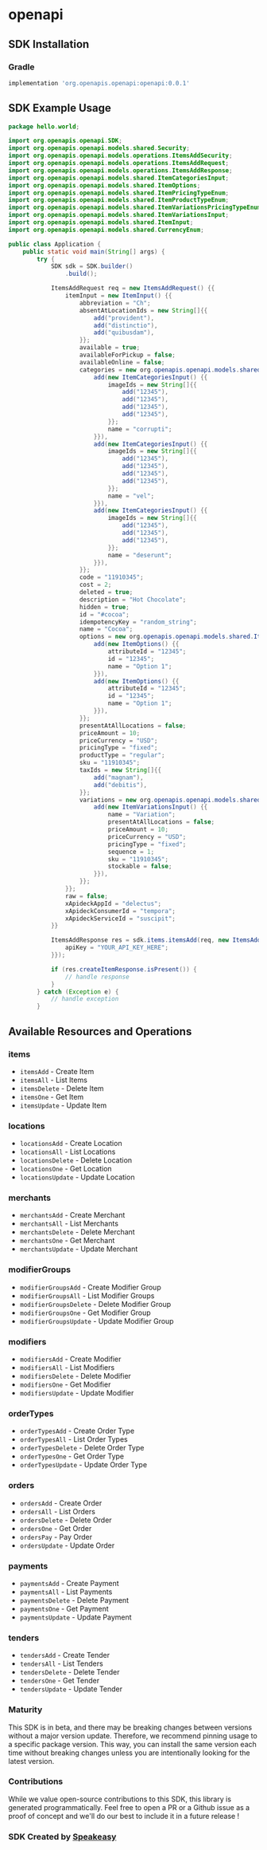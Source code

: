 # openapi

<!-- Start SDK Installation -->
## SDK Installation

### Gradle

```groovy
implementation 'org.openapis.openapi:openapi:0.0.1'
```
<!-- End SDK Installation -->

## SDK Example Usage
<!-- Start SDK Example Usage -->
```java
package hello.world;

import org.openapis.openapi.SDK;
import org.openapis.openapi.models.shared.Security;
import org.openapis.openapi.models.operations.ItemsAddSecurity;
import org.openapis.openapi.models.operations.ItemsAddRequest;
import org.openapis.openapi.models.operations.ItemsAddResponse;
import org.openapis.openapi.models.shared.ItemCategoriesInput;
import org.openapis.openapi.models.shared.ItemOptions;
import org.openapis.openapi.models.shared.ItemPricingTypeEnum;
import org.openapis.openapi.models.shared.ItemProductTypeEnum;
import org.openapis.openapi.models.shared.ItemVariationsPricingTypeEnum;
import org.openapis.openapi.models.shared.ItemVariationsInput;
import org.openapis.openapi.models.shared.ItemInput;
import org.openapis.openapi.models.shared.CurrencyEnum;

public class Application {
    public static void main(String[] args) {
        try {
            SDK sdk = SDK.builder()
                .build();

            ItemsAddRequest req = new ItemsAddRequest() {{
                itemInput = new ItemInput() {{
                    abbreviation = "Ch";
                    absentAtLocationIds = new String[]{{
                        add("provident"),
                        add("distinctio"),
                        add("quibusdam"),
                    }};
                    available = true;
                    availableForPickup = false;
                    availableOnline = false;
                    categories = new org.openapis.openapi.models.shared.ItemCategoriesInput[]{{
                        add(new ItemCategoriesInput() {{
                            imageIds = new String[]{{
                                add("12345"),
                                add("12345"),
                                add("12345"),
                                add("12345"),
                            }};
                            name = "corrupti";
                        }}),
                        add(new ItemCategoriesInput() {{
                            imageIds = new String[]{{
                                add("12345"),
                                add("12345"),
                                add("12345"),
                                add("12345"),
                            }};
                            name = "vel";
                        }}),
                        add(new ItemCategoriesInput() {{
                            imageIds = new String[]{{
                                add("12345"),
                                add("12345"),
                                add("12345"),
                            }};
                            name = "deserunt";
                        }}),
                    }};
                    code = "11910345";
                    cost = 2;
                    deleted = true;
                    description = "Hot Chocolate";
                    hidden = true;
                    id = "#cocoa";
                    idempotencyKey = "random_string";
                    name = "Cocoa";
                    options = new org.openapis.openapi.models.shared.ItemOptions[]{{
                        add(new ItemOptions() {{
                            attributeId = "12345";
                            id = "12345";
                            name = "Option 1";
                        }}),
                        add(new ItemOptions() {{
                            attributeId = "12345";
                            id = "12345";
                            name = "Option 1";
                        }}),
                    }};
                    presentAtAllLocations = false;
                    priceAmount = 10;
                    priceCurrency = "USD";
                    pricingType = "fixed";
                    productType = "regular";
                    sku = "11910345";
                    taxIds = new String[]{{
                        add("magnam"),
                        add("debitis"),
                    }};
                    variations = new org.openapis.openapi.models.shared.ItemVariationsInput[]{{
                        add(new ItemVariationsInput() {{
                            name = "Variation";
                            presentAtAllLocations = false;
                            priceAmount = 10;
                            priceCurrency = "USD";
                            pricingType = "fixed";
                            sequence = 1;
                            sku = "11910345";
                            stockable = false;
                        }}),
                    }};
                }};
                raw = false;
                xApideckAppId = "delectus";
                xApideckConsumerId = "tempora";
                xApideckServiceId = "suscipit";
            }}            

            ItemsAddResponse res = sdk.items.itemsAdd(req, new ItemsAddSecurity() {{
                apiKey = "YOUR_API_KEY_HERE";
            }});

            if (res.createItemResponse.isPresent()) {
                // handle response
            }
        } catch (Exception e) {
            // handle exception
        }
```
<!-- End SDK Example Usage -->

<!-- Start SDK Available Operations -->
## Available Resources and Operations


### items

* `itemsAdd` - Create Item
* `itemsAll` - List Items
* `itemsDelete` - Delete Item
* `itemsOne` - Get Item
* `itemsUpdate` - Update Item

### locations

* `locationsAdd` - Create Location
* `locationsAll` - List Locations
* `locationsDelete` - Delete Location
* `locationsOne` - Get Location
* `locationsUpdate` - Update Location

### merchants

* `merchantsAdd` - Create Merchant
* `merchantsAll` - List Merchants
* `merchantsDelete` - Delete Merchant
* `merchantsOne` - Get Merchant
* `merchantsUpdate` - Update Merchant

### modifierGroups

* `modifierGroupsAdd` - Create Modifier Group
* `modifierGroupsAll` - List Modifier Groups
* `modifierGroupsDelete` - Delete Modifier Group
* `modifierGroupsOne` - Get Modifier Group
* `modifierGroupsUpdate` - Update Modifier Group

### modifiers

* `modifiersAdd` - Create Modifier
* `modifiersAll` - List Modifiers
* `modifiersDelete` - Delete Modifier
* `modifiersOne` - Get Modifier
* `modifiersUpdate` - Update Modifier

### orderTypes

* `orderTypesAdd` - Create Order Type
* `orderTypesAll` - List Order Types
* `orderTypesDelete` - Delete Order Type
* `orderTypesOne` - Get Order Type
* `orderTypesUpdate` - Update Order Type

### orders

* `ordersAdd` - Create Order
* `ordersAll` - List Orders
* `ordersDelete` - Delete Order
* `ordersOne` - Get Order
* `ordersPay` - Pay Order
* `ordersUpdate` - Update Order

### payments

* `paymentsAdd` - Create Payment
* `paymentsAll` - List Payments
* `paymentsDelete` - Delete Payment
* `paymentsOne` - Get Payment
* `paymentsUpdate` - Update Payment

### tenders

* `tendersAdd` - Create Tender
* `tendersAll` - List Tenders
* `tendersDelete` - Delete Tender
* `tendersOne` - Get Tender
* `tendersUpdate` - Update Tender
<!-- End SDK Available Operations -->

### Maturity

This SDK is in beta, and there may be breaking changes between versions without a major version update. Therefore, we recommend pinning usage 
to a specific package version. This way, you can install the same version each time without breaking changes unless you are intentionally 
looking for the latest version.

### Contributions

While we value open-source contributions to this SDK, this library is generated programmatically. 
Feel free to open a PR or a Github issue as a proof of concept and we'll do our best to include it in a future release !

### SDK Created by [Speakeasy](https://docs.speakeasyapi.dev/docs/using-speakeasy/client-sdks)
